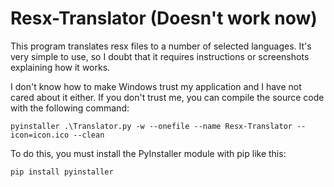 # Resx-Translator (Doesn't work now)

This program translates resx files to a number of selected languages.
It's very simple to use, so I doubt that it requires instructions or screenshots explaining how it works.

I don't know how to make Windows trust my application and I have not cared about it either. If you don't trust me, you can compile the source code with the following command:

    pyinstaller .\Translator.py -w --onefile --name Resx-Translator --icon=icon.ico --clean

To do this, you must install the PyInstaller module with pip like this: 

    pip install pyinstaller
